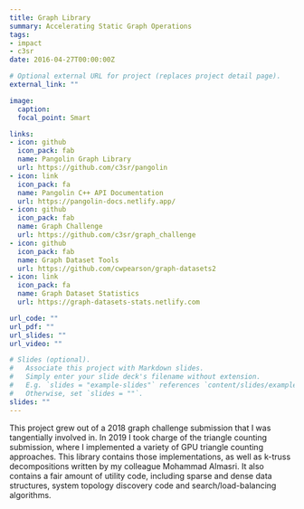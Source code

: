 ```yaml
---
title: Graph Library
summary: Accelerating Static Graph Operations
tags:
- impact
- c3sr
date: 2016-04-27T00:00:00Z

# Optional external URL for project (replaces project detail page).
external_link: ""

image:
  caption: 
  focal_point: Smart

links:
- icon: github
  icon_pack: fab
  name: Pangolin Graph Library
  url: https://github.com/c3sr/pangolin
- icon: link
  icon_pack: fa
  name: Pangolin C++ API Documentation
  url: https://pangolin-docs.netlify.app/
- icon: github
  icon_pack: fab
  name: Graph Challenge
  url: https://github.com/c3sr/graph_challenge
- icon: github
  icon_pack: fab
  name: Graph Dataset Tools
  url: https://github.com/cwpearson/graph-datasets2
- icon: link
  icon_pack: fa
  name: Graph Dataset Statistics
  url: https://graph-datasets-stats.netlify.com

url_code: ""
url_pdf: ""
url_slides: ""
url_video: ""

# Slides (optional).
#   Associate this project with Markdown slides.
#   Simply enter your slide deck's filename without extension.
#   E.g. `slides = "example-slides"` references `content/slides/example-slides.md`.
#   Otherwise, set `slides = ""`.
slides: ""
---
```


This project grew out of a 2018 graph challenge submission that I was tangentially involved in.
In 2019 I took charge of the triangle counting submission, where I implemented a variety of GPU triangle counting approaches.
This library contains those implementations, as well as k-truss decompositions written by my colleague Mohammad Almasri.
It also contains a fair amount of utility code, including sparse and dense data structures, system topology discovery code and search/load-balancing algorithms.